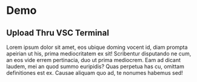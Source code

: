 # Demo

## Upload Thru VSC Terminal

Lorem ipsum dolor sit amet, eos ubique doming vocent id, diam prompta apeirian ut his, prima mediocritatem ex sit! Scribentur disputando ne cum, an eos vide errem pertinacia, duo ut prima mediocrem. Eam ad dicant laudem, mei an quod summo euripidis? Quas perpetua has cu, omittam definitiones est ex. Causae aliquam quo ad, te nonumes habemus sed!

